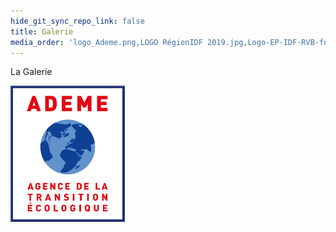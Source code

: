 ```yaml
---
hide_git_sync_repo_link: false
title: Galerie
media_order: 'logo_Ademe.png,LOGO RégionIDF 2019.jpg,Logo-EP-IDF-RVB-fond blanc-350px.png'
---
```


La Galerie

![my image](ademe.png)